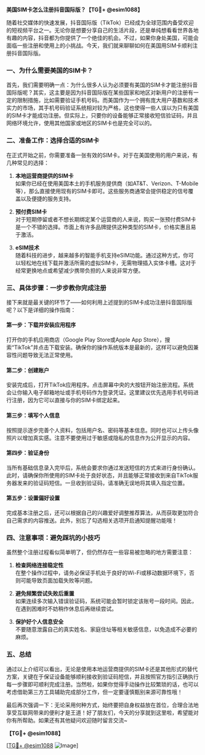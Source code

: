 **美国SIM卡怎么注册抖音国际版？【TG💪+ @esim1088】**

随着社交媒体的快速发展，抖音国际版（TikTok）已经成为全球范围内备受欢迎的短视频平台之一。无论你是想要分享自己的生活片段，还是单纯想看看世界各地有趣的内容，抖音都为你提供了一个绝佳的机会。不过，如果你身处美国，可能会面临一些注册和使用上的小挑战。今天，我们就来聊聊如何在美国用SIM卡顺利注册抖音国际版。

### 一、为什么需要美国的SIM卡？

首先，我们需要明确一点：为什么很多人认为必须要有美国的SIM卡才能注册抖音国际版呢？其实，这主要是因为抖音国际版在某些国家和地区对新用户的注册有一定的限制措施，比如需要验证手机号码。而美国作为一个拥有庞大用户基数和技术实力的市场，其手机号码验证系统相对较为严格，这也使得一些人误以为只有美国的SIM卡才能成功注册。但实际上，只要你的设备能够正常接收短信验证码，并且网络环境允许，使用其他国家或地区的SIM卡也是完全可以的。

### 二、准备工作：选择合适的SIM卡

在正式开始之前，你需要准备一张有效的SIM卡。对于在美国使用的用户来说，有几种常见的选择：

1. **本地运营商提供的SIM卡**  
   如果你已经在使用美国本土的手机服务提供商（如AT&T、Verizon、T-Mobile等），那么直接使用现有的SIM卡即可。这些服务商通常会提供稳定的信号覆盖以及便捷的服务支持。

2. **预付费SIM卡**  
   对于短期停留或者不想长期绑定某个运营商的人来说，购买一张预付费SIM卡是一个不错的选择。市面上有许多品牌提供这种类型的SIM卡，价格实惠且易于激活。

3. **eSIM技术**  
   随着科技的进步，越来越多的智能手机支持eSIM功能。通过这种方式，你可以轻松地在线下载并激活所需的虚拟SIM卡，无需物理插入实体卡槽。这对于经常更换地点或希望减少携带负担的人来说非常方便。

### 三、具体步骤：一步步教你完成注册

接下来就是最关键的环节了——如何利用上述提到的SIM卡成功注册抖音国际版呢？以下是详细的操作指南：

#### 第一步：下载并安装应用程序
打开你的手机应用商店（Google Play Store或Apple App Store），搜索“TikTok”并点击下载安装。确保你的操作系统版本是最新的，这样可以避免因兼容性问题导致无法正常使用。

#### 第二步：创建账户
安装完成后，打开TikTok应用程序。点击屏幕中央的大按钮开始注册流程。系统会让你输入电子邮箱地址或手机号码作为登录凭证。这里建议优先选用手机号码进行注册，因为它可以直接与你的SIM卡绑定起来。

#### 第三步：填写个人信息
按照提示逐步完善个人资料，包括用户名、密码等基本信息。同时也可以上传头像照片以增加真实感。注意不要使用过于敏感或隐私的信息作为公开显示的内容。

#### 第四步：验证身份
当所有基础信息录入完毕后，系统会要求你通过发送短信的方式来进行身份确认。此时，请确保你所使用的SIM卡处于良好状态，并且能够正常接收到来自TikTok服务器发来的验证码短信。一旦收到验证码，请准确无误地将其填入指定位置。

#### 第五步：设置偏好设置
完成基本注册之后，还可以根据自己的兴趣爱好调整推荐算法，从而获取更加符合自己需求的内容推送。此外，别忘了勾选相关选项开启通知提醒功能哦！

### 四、注意事项：避免踩坑的小技巧

虽然整个注册过程看似简单明了，但仍然存在一些容易被忽略的地方需要注意：

1. **检查网络连接稳定性**  
   在整个操作过程中，请务必保证手机处于良好的Wi-Fi或移动数据环境下，否则可能导致页面加载失败等问题。

2. **避免频繁尝试失败后重置**  
   如果连续多次输入错误验证码，系统可能会暂时锁定该账号一段时间。因此，在遇到困难时不妨稍作休息后再继续尝试。

3. **保护好个人信息安全**  
   不要随意泄露自己的真实姓名、家庭住址等相关敏感信息，以免造成不必要的麻烦。

### 五、总结

通过以上介绍可以看出，无论是使用本地运营商提供的SIM卡还是其他形式的替代方案，关键在于保证设备能够顺利接收到验证码短信，并且按照官方指引正确执行每一步骤即可顺利完成注册。当然啦，如果你觉得手动操作比较繁琐的话，也可以考虑借助第三方工具辅助完成部分工作，但一定要谨慎甄别来源可靠性哦！

最后再次强调一下：无论采用何种方式，始终要把自身权益放在首位，合理合法地享受互联网带来的便利才是王道！好了朋友们，今天的分享就到这里啦，希望能对你有所帮助。如果还有其他疑问欢迎随时留言交流~ 

**【TG💪+ @esim1088】**  

[[TG💪+ @esim1088](https://t.me/s/esim1088) ![Image](https://i.postimg.cc/4NQfJmqS/Snipaste-2025-05-13-00-14-12.png)]